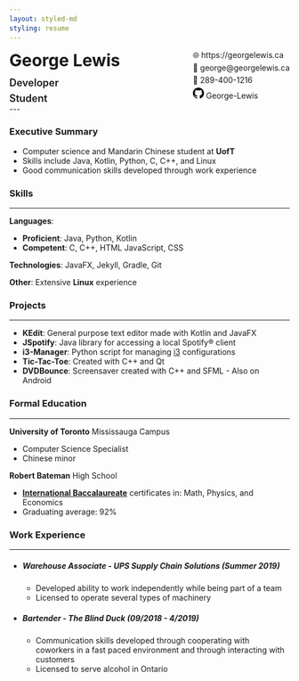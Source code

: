 ```yaml
---
layout: styled-md
styling: resume
---
```


<div style="display:flex;margin:0;"><div><p style="font-size:30px;font-weight:bold;margin:0;margin-bottom:12px;">George Lewis</p><p style="font-size: 18px; font-weight:600;margin:0;margin-bottom:7px;">Developer</p><p style="font-size: 18px; font-weight:600;margin:0;">Student</p></div><div style="margin-left:auto; margin-top:0;"><p style="margin:0;margin-bottom:5px;">🌐 https://georgelewis.ca</p><p style="margin:0;margin-bottom:5px;">📧 george@georgelewis.ca</p><p style="margin:0;margin-bottom:5px;">📱 289-400-1216</p><p style="margin:0;"><img style="display:inline-block;" id="github" height="20" width="20" src="/_assets/github.svg" /> George-Lewis</p></div></div>
---

### **Executive Summary**

- Computer science and Mandarin Chinese student at **UofT**
- Skills include Java, Kotlin, Python, C, C++, and Linux
- Good communication skills developed through work experience

### **Skills**

---

**Languages**:

- **Proficient**: Java, Python, Kotlin
- **Competent**: C, C++, HTML JavaScript, CSS

**Technologies**: JavaFX, Jekyll, Gradle, Git

**Other**: Extensive **Linux** experience

### **Projects**

---

- **KEdit**: General purpose text editor made with Kotlin and JavaFX
- **JSpotify**: Java library for accessing a local Spotify:registered: client
- **i3-Manager**: Python script for managing [i3](https://i3wm.org/) configurations
- **Tic-Tac-Toe**: Created with C++ and Qt
- **DVDBounce**: Screensaver created with C++ and SFML - Also on Android

### **Formal Education**

---

**University of Toronto** Mississauga Campus

- Computer Science Specialist
- Chinese minor

**Robert Bateman** High School

- **[International Baccalaureate](https://www.ibo.org/)** certificates in: Math, Physics, and Economics
- Graduating average: 92%

### **Work Experience**

---

- ##### Warehouse Associate - UPS Supply Chain Solutions (Summer 2019)

  - Developed ability to work independently while being part of a team
  - Licensed to operate several types of machinery

- ##### Bartender - The Blind Duck (09/2018 - 4/2019)

  - Communication skills developed through cooperating with coworkers in a fast paced environment and through interacting with customers
  - Licensed to serve alcohol in Ontario